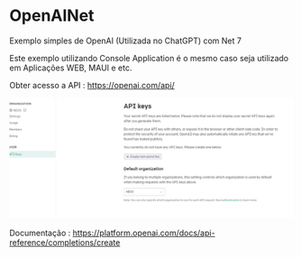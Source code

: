 # OpenAINet

Exemplo simples de OpenAI (Utilizada no ChatGPT) com Net 7

Este exemplo utilizando Console Application é o mesmo caso seja utilizado em Aplicações WEB, MAUI e etc.

Obter acesso a API : https://openai.com/api/

![Api Keys](https://github.com/TBertuzzi/OpenAINet/blob/main/Resources/apiKeys.jpg?raw=true)

Documentação : https://platform.openai.com/docs/api-reference/completions/create


